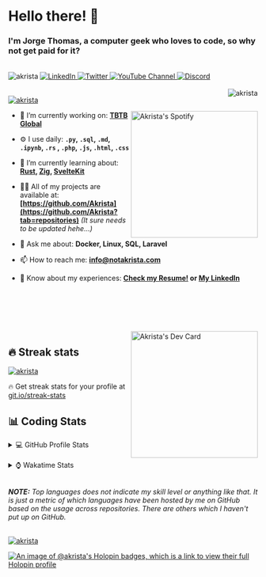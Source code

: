 # Hello there! 👋

### I'm Jorge Thomas, a computer geek who loves to code, so why not get paid for it?

</br>

<div align="left">
<img src="https://komarev.com/ghpvc/?username=akrista&label=Profile%20views&color=0e75b6&style=flat" alt="akrista" />
  <a href="https://www.linkedin.com/in/akrista/">
    <img
      src="https://img.shields.io/static/v1?logo=linkedin&style=flat&color=0072b1&label=LinkedIn&message=%E2%9B%B3"
      alt="LinkedIn"
    />
  </a>
  <a href="https://twitter.com/akristax">
    <img
      src="https://img.shields.io/badge/follow-%40akristax-1DA1F2?logo=twitter&style=flat&label=Twitter&color=0072b1&logoColor=ffffff"
      alt="Twitter"
    />
  </a>
    <a href="https://www.youtube.com/channel/UCXJa_ZGSEtalwFNbsupmjtg">
<img alt="YouTube Channel" src="https://img.shields.io/youtube/channel/subscribers/UCXJa_ZGSEtalwFNbsupmjtg?style=flat&color=0072b1&logoColor=ffffff&logo=youtube&label=Youtube">
  </a>
      <a href="https://discordapp.com/users/Akrista#1410">
<img alt="Discord" src="https://img.shields.io/discord/354241190947717120?style=flat&color=0072b1&logoColor=ffffff&logo=discord&label=Discord">
  </a>
<!--   <a href="https://www.threads.net/@notakrista"> -->
<!--     <img src="https://thread-count.vercel.app/thread-count/notakrista" alt="Akrista's Threads Account"> -->
<!-- </a> -->
  </br>
  </br>
  <a href="https://discordapp.com/users/Akrista#1410">
  <img align="right" src="https://lanyard.cnrad.dev/api/130525871277735937" alt="akrista" />
  </a>

  <p align="left">
  <a href="https://github.com/ryo-ma/github-profile-trophy">
  <img src="https://github-profile-trophy.vercel.app/?username=akrista&theme=gruvbox&no-bg=true&row=2&column=3&no-frame=true" alt="akrista" />
  </a>
  </p>

  <a href="https://spotify-github-profile.vercel.app/api/view?uid=21ca7hmfvx4lpeb37y7fs2vpq&redirect=true" target="_blank">
<img
      width="256"
      align="right"
      src="https://spotify-github-profile.vercel.app/api/view?uid=21ca7hmfvx4lpeb37y7fs2vpq&cover_image=true&theme=default&show_offline=false&bar_color=53b14f&bar_color_cover=false"
      alt="Akrista's Spotify"
    />
</a>

- 🔭 I’m currently working on: **[TBTB Global](https://tbtb.global/)**

- ⚙️ I use daily: **`.py`, `.sql`, `.md`, `.ipynb`, `.rs` , `.php`, `.js`, `.html`, `.css`**

- 🌱 I’m currently learning about: **[Rust](https://github.com/rust-lang/rust), [Zig](https://github.com/ziglang/zig), [SvelteKit](https://kit.svelte.dev/)**

- 👨‍💻 All of my projects are available at: **[https://github.com/Akrista](https://github.com/Akrista?tab=repositories)** _(It sure needs to be updated hehe...)_

- 💬 Ask me about: **Docker, Linux, SQL, Laravel**

- 📫 How to reach me: **info@notakrista.com**

- 📄 Know about my experiences: **[Check my Resume!](https://drive.google.com/file/d/1bDduXngJVVVsnUU1-Z36JSxIotYRIbOf/view?usp=drive_link) or [My LinkedIn](https://linkedin.com/in/akrista/)**

</br>
</br>
</br>
</br>
</br>

  <a href="https://app.daily.dev/akrista" target="_blank">
    <img
      width="256"
      align="right"
      src="https://api.daily.dev/devcards/2287075d79584a318146e601cf17d7b9.png?r=4rw"
      alt="Akrista's Dev Card"
    />
  </a>

## 🔥 Streak stats

<a href="https://github.com/DenverCoder1/github-readme-streak-stats">
<img src="https://github-readme-streak-stats.herokuapp.com/?user=akrista&theme=gruvbox" alt="akrista" />
</a>

<p>🔥 Get streak stats for your profile at <a href="https://git.io/streak-stats">git.io/streak-stats</a></p>

## 📊 Coding Stats

<details>
<summary>💻 GitHub Profile Stats</summary>

</br>

<a href="https://github.com/anuraghazra/github-readme-stats">
<img src="https://github-readme-stats.vercel.app/api?username=akrista&show_icons=true&locale=en&theme=gruvbox" alt="Akrista's Github Stats" />
</a>

<a href="https://github.com/anuraghazra/github-readme-stats">
<img src="https://github-readme-stats.vercel.app/api/top-langs/?username=akrista&show_icons=true&locale=en&theme=gruvbox&layout=compact" alt="Most Used Languages" />
</a>

</details>

</br>

<details>
<summary>⌚ Wakatime Stats</summary>

</br>

<a href="https://github.com/anuraghazra/github-readme-stats">
<img src="https://github-readme-stats.vercel.app/api/wakatime?username=akrista&show_icons=true&locale=en&layout=compact&theme=gruvbox" alt="akrista" />
</a>

</br>

<!--START_SECTION:waka-->
![Code Time](http://img.shields.io/badge/Code%20Time-5%2C065%20hrs%2057%20mins-blue)

![Lines of code](https://img.shields.io/badge/From%20Hello%20World%20I%27ve%20Written-22.7%20million%20lines%20of%20code-blue)

**🐱 My GitHub Data** 

> 📦 359.9 kB Used in GitHub's Storage 
 > 
> 🏆 72 Contributions in the Year 2024
 > 
> 💼 Opted to Hire
 > 
> 📜 87 Public Repositories 
 > 
> 🔑 31 Private Repositories 
 > 
**I'm an Early 🐤** 

```text
🌞 Morning                707 commits         ██████░░░░░░░░░░░░░░░░░░░   25.15 % 
🌆 Daytime                884 commits         ████████░░░░░░░░░░░░░░░░░   31.45 % 
🌃 Evening                1162 commits        ██████████░░░░░░░░░░░░░░░   41.34 % 
🌙 Night                  58 commits          █░░░░░░░░░░░░░░░░░░░░░░░░   02.06 % 
```
📅 **I'm Most Productive on Monday** 

```text
Monday                   766 commits         ███████░░░░░░░░░░░░░░░░░░   27.25 % 
Tuesday                  407 commits         ████░░░░░░░░░░░░░░░░░░░░░   14.48 % 
Wednesday                337 commits         ███░░░░░░░░░░░░░░░░░░░░░░   11.99 % 
Thursday                 288 commits         ███░░░░░░░░░░░░░░░░░░░░░░   10.25 % 
Friday                   226 commits         ██░░░░░░░░░░░░░░░░░░░░░░░   08.04 % 
Saturday                 329 commits         ███░░░░░░░░░░░░░░░░░░░░░░   11.70 % 
Sunday                   458 commits         ████░░░░░░░░░░░░░░░░░░░░░   16.29 % 
```


📊 **This Week I Spent My Time On** 

```text
🕑︎ Time Zone: America/Caracas

💬 Programming Languages: 
SQL                      25 hrs 6 mins       ███████████░░░░░░░░░░░░░░   45.78 % 
YAML                     12 hrs 34 mins      ██████░░░░░░░░░░░░░░░░░░░   22.93 % 
Other                    7 hrs 34 mins       ███░░░░░░░░░░░░░░░░░░░░░░   13.79 % 
JavaScript               4 hrs 23 mins       ██░░░░░░░░░░░░░░░░░░░░░░░   08.00 % 
Bash                     2 hrs 59 mins       █░░░░░░░░░░░░░░░░░░░░░░░░   05.46 % 

🔥 Editors: 
VS Code                  22 hrs 36 mins      ██████████░░░░░░░░░░░░░░░   41.22 % 
Neovim                   21 hrs 55 mins      ██████████░░░░░░░░░░░░░░░   39.97 % 
Visual Studio            5 hrs 11 mins       ██░░░░░░░░░░░░░░░░░░░░░░░   09.46 % 
Ssms                     5 hrs 7 mins        ██░░░░░░░░░░░░░░░░░░░░░░░   09.34 % 

💻 Operating System: 
Linux                    44 hrs 32 mins      ████████████████████░░░░░   81.20 % 
Windows                  10 hrs 18 mins      █████░░░░░░░░░░░░░░░░░░░░   18.80 % 
```

**I Mostly Code in JavaScript** 

```text
PHP                      6 repos             ██░░░░░░░░░░░░░░░░░░░░░░░   10.00 % 
HTML                     5 repos             ██░░░░░░░░░░░░░░░░░░░░░░░   08.33 % 
Shell                    3 repos             █░░░░░░░░░░░░░░░░░░░░░░░░   05.00 % 
C#                       1 repo              ░░░░░░░░░░░░░░░░░░░░░░░░░   01.67 % 
EJS                      1 repo              ░░░░░░░░░░░░░░░░░░░░░░░░░   01.67 % 
```




 Last Updated on 04/05/2024 00:22:31 UTC
<!--END_SECTION:waka-->

**These Readme stats are generated using github action [awesome-readme-stats](https://github.com/anmol098/waka-readme-stats)**

</details>

</br>

_**NOTE:** Top languages does not indicate my skill level or anything like that. It is just a metric of which languages have been hosted by me on GitHub based on the usage across repositories. There are others which I haven't put up on GitHub._

</br>

<a href="https://github.com/ashutosh00710/github-readme-activity-graph">
<img src="https://github-readme-activity-graph.vercel.app/graph?username=Akrista&theme=gruvbox" alt="akrista" />
</a>

</br>

[![An image of @akrista's Holopin badges, which is a link to view their full Holopin profile](https://holopin.me/akrista)](https://holopin.io/@akrista)
